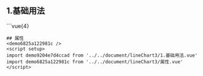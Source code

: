 ## 1.基础用法
<demo9204e7d4ccad />
```vue{4}
<template>
    <line-chart-3 ref="chartRef" v-bind="chartOption"></line-chart-3>
</template>
<script setup>
import { ref, onMounted } from 'vue';

const chartRef = ref();
const xAxisData = ['1月', '1-2月', '1-3月', '1-4月', '1-5月', '1-6月', '1-7月', '1-8月', '1-9月', '1-10月', '1-11月', '1-12月'];
const seriesData = [
    {
        yAxisIndex: 0,
        data: [18, 130, 150, 182, 173, 184, 150, 18, 130, 150, 182, 173]
    },
    {
        yAxisIndex: 1,
        data: [32, 94, 61, 11, 52, 68, 58, 94, 61, 11, 52, 68]
    }
];
const unit = ['万元', '%'];
const yAxisName = ['万元', '%'];
const color = ['#66FFFF', '#F4DC3C'];
const legendData = ['实际毛利率', '目标毛利率'];
// 组合配置项
const chartOption = {
    unit,
    color,
    xAxisData,
    yAxisName,
    seriesData,
    legendData
};

onMounted(() => chartRef.value.renderChart());
</script>
<style lang="scss" scoped>
.zrx-chart {
    height: 310px;
    background-color: black;
}
</style>

```
## 属性
<demo6825a122981c />
<script setup>
import demo9204e7d4ccad from '../../document/lineChart3/1.基础用法.vue'
import demo6825a122981c from '../../document/lineChart3/属性.vue'
</script>